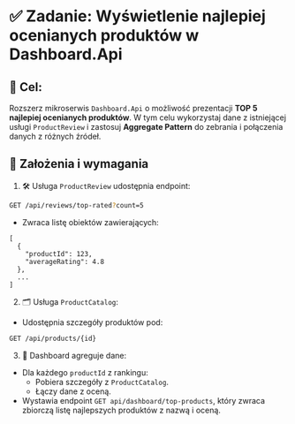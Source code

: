 # ✅ Zadanie: Wyświetlenie najlepiej ocenianych produktów w Dashboard.Api

## 🎯 Cel:
Rozszerz mikroserwis `Dashboard.Api` o możliwość prezentacji **TOP 5 najlepiej ocenianych produktów**. W tym celu wykorzystaj dane z istniejącej usługi `ProductReview` i zastosuj **Aggregate Pattern** do zebrania i połączenia danych z różnych źródeł. 


## 🧩 Założenia i wymagania

1. 🛠 Usługa `ProductReview` udostępnia endpoint:
```bash
GET /api/reviews/top-rated?count=5
```

- Zwraca listę obiektów zawierających:
```
[
  {
    "productId": 123,
    "averageRating": 4.8
  },
  ...
]
```


2. 🗂 Usługa `ProductCatalog`:
- Udostępnia szczegóły produktów pod:

```bash
GET /api/products/{id}
```

3. 🧠 Dashboard agreguje dane:
- Dla każdego `productId` z rankingu:
  - Pobiera szczegóły z `ProductCatalog`.
  - Łączy dane z oceną.
- Wystawia endpoint `GET api/dashboard/top-products`, który zwraca zbiorczą listę najlepszych produktów z nazwą i oceną.
